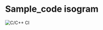 # Sample_code isogram
![C/C++ CI](https://github.com/stepin104773/Sample_code/workflows/C/C++%20CI/badge.svg)

